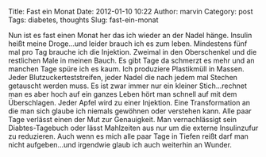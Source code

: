 Title: Fast ein Monat
Date: 2012-01-10 10:22
Author: marvin
Category: post
Tags: diabetes, thoughts
Slug: fast-ein-monat

Nun ist es fast einen Monat her das ich wieder an der Nadel hänge.
Insulin heißt meine Droge...und leider brauch ich es zum leben.
Mindestens fünf mal pro Tag brauche ich die Injektion. Zweimal in den
Oberschenkel und die restlichen Male in meinen Bauch. Es gibt Tage da
schmerzt es mehr und an manchen Tage spüre ich es kaum. Ich produziere
Plastikmüll in Massen. Jeder Blutzuckerteststreifen, jeder Nadel die
nach jedem mal Stechen getauscht werden muss. Es ist zwar immer nur ein
kleiner Stich...rechnet man es aber hoch auf ein ganzes Leben hört man
schnell auf mit dem Überschlagen. Jeder Apfel wird zu einer Injektion.
Eine Transformation an die man sich glaube ich niemals gewöhnen oder
verstehen kann. Alle paar Tage verlässt einen der Mut zur Genauigkeit.
Man vernachlässigt sein Diabtes-Tagebuch oder lässt Mahlzeiten aus nur
um die externe Insulinzufur zu reduzieren. Auch wenn es mich alle paar
Tage in Tiefen reißt darf man nicht aufgeben...und irgendwie glaub ich
auch weiterhin an Wunder.

